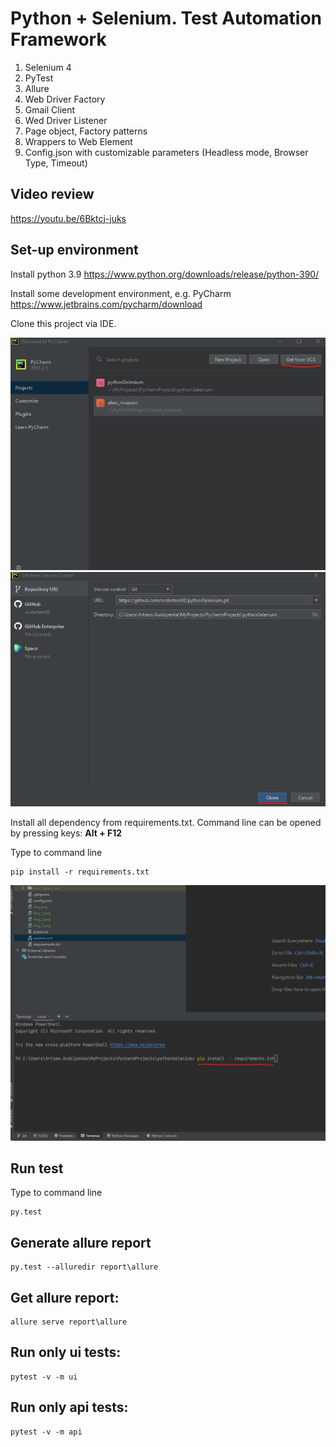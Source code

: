 # Python + Selenium. Test Automation Framework
1. Selenium 4
2. PyTest
3. Allure
4. Web Driver Factory
5. Gmail Client
6. Wed Driver Listener
7. Page object, Factory patterns
8. Wrappers to Web Element
9. Config.json with customizable parameters (Headless mode, Browser Type, Timeout)

## Video review
https://youtu.be/6Bktcj-juks


## Set-up environment
Install python 3.9 https://www.python.org/downloads/release/python-390/

Install some development environment, e.g. PyCharm https://www.jetbrains.com/pycharm/download

Clone this project via IDE.

![img_1.png](framework/manual/img.png)
![img_2.png](framework/manual/img_2.png)

Install all dependency from requirements.txt. Command line can be opened by pressing keys: **Alt + F12**

Type to command line
```
pip install -r requirements.txt
```
![img_4.png](framework/manual/img_4.png)
## Run test
Type to command line
```
py.test
```
## Generate allure report
```
py.test --alluredir report\allure
```
## Get allure report: 
```
allure serve report\allure
```

## Run only ui tests: 
```
pytest -v -m ui
```

## Run only api tests: 
```
pytest -v -m api
```